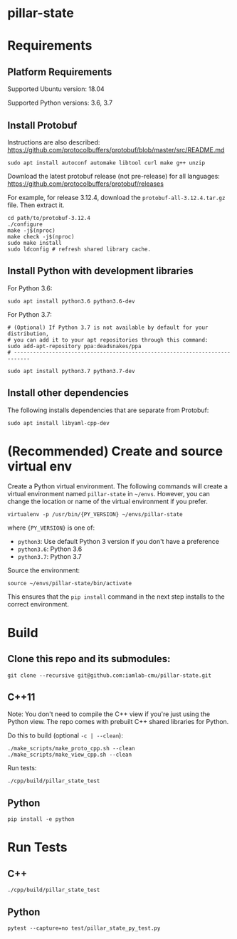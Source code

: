 # pillar-state

# Requirements

## Platform Requirements

Supported Ubuntu version: 18.04

Supported Python versions: 3.6, 3.7

## Install Protobuf

Instructions are also described: https://github.com/protocolbuffers/protobuf/blob/master/src/README.md

```
sudo apt install autoconf automake libtool curl make g++ unzip
```

Download the latest protobuf release (not pre-release) for all languages: https://github.com/protocolbuffers/protobuf/releases

For example, for release 3.12.4, download the `protobuf-all-3.12.4.tar.gz` file. Then extract it.

```
cd path/to/protobuf-3.12.4
./configure
make -j$(nproc)
make check -j$(nproc)
sudo make install
sudo ldconfig # refresh shared library cache.
```

## Install Python with development libraries

For Python 3.6:

```
sudo apt install python3.6 python3.6-dev
```

For Python 3.7:

```
# (Optional) If Python 3.7 is not available by default for your distribution,
# you can add it to your apt repositories through this command:
sudo add-apt-repository ppa:deadsnakes/ppa
# ---------------------------------------------------------------------------

sudo apt install python3.7 python3.7-dev
```

## Install other dependencies

The following installs dependencies that are separate from Protobuf:

```
sudo apt install libyaml-cpp-dev
```

# (Recommended) Create and source virtual env

Create a Python virtual environment. The following commands will create a virtual environment named `pillar-state` in `~/envs`. However, you can change the location or name of the virtual environment if you prefer.

```
virtualenv -p /usr/bin/{PY_VERSION} ~/envs/pillar-state
```

where `{PY_VERSION}` is one of:
- `python3`: Use default Python 3 version if you don't have a preference
- `python3.6`: Python 3.6
- `python3.7`: Python 3.7

Source the environment:

```
source ~/envs/pillar-state/bin/activate
```

This ensures that the `pip install` command in the next step installs to the correct environment.

# Build

## Clone this repo and its submodules:

`git clone --recursive git@github.com:iamlab-cmu/pillar-state.git`

## C++11

Note: You don't need to compile the C++ view if you're just using the Python view.
The repo comes with prebuilt C++ shared libraries for Python.

Do this to build (optional `-c | --clean`):

`./make_scripts/make_proto_cpp.sh --clean`
`./make_scripts/make_view_cpp.sh --clean`

Run tests:

`./cpp/build/pillar_state_test`

## Python

`pip install -e python`

# Run Tests

## C++

`./cpp/build/pillar_state_test`

## Python

`pytest --capture=no test/pillar_state_py_test.py`
